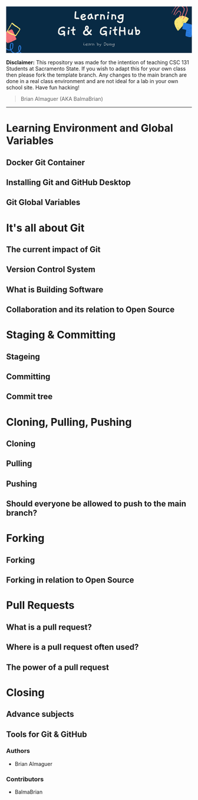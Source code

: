![Banner](https://github.com/BalmaBrian/git-started/blob/main/images/README%20Banner.png)

**Disclaimer:** This repository was made for the intention of teaching CSC 131 Students at Sacramento State. If you wish to adapt this for your own class then please fork the template branch. Any changes to the main branch are done in a real class environment and are not ideal for a lab in your own school site. Have fun hacking!

> Brian Almaguer (AKA BalmaBrian)

---

# Learning Environment and Global Variables

## Docker Git Container

## Installing Git and GitHub Desktop

## Git Global Variables

# It's all about Git

## The current impact of Git

## Version Control System

## What is Building Software

## Collaboration and its relation to Open Source

# Staging & Committing

## Stageing

## Committing

## Commit tree

# Cloning, Pulling, Pushing

## Cloning

## Pulling

## Pushing

## Should everyone be allowed to push to the main branch?

# Forking

## Forking

## Forking in relation to Open Source

# Pull Requests

## What is a pull request?

## Where is a pull request often used?

## The power of a pull request

# Closing

## Advance subjects

## Tools for Git & GitHub

### Authors

- Brian Almaguer

### Contributors

- BalmaBrian
